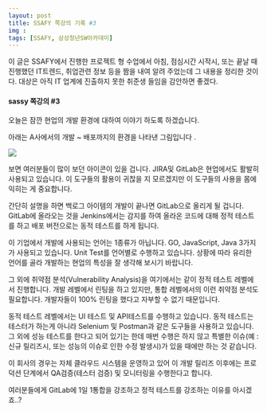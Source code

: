 ```yaml
---
layout: post
title: SSAFY 쪽강의 기록 #3
img :
tags: [SSAFY, 삼성청년SW아카데미] 
---
```


이 글은 SSAFY에서 진행한 프로젝트 형 수업에서 아침, 점심시간 시작시, 또는 끝날 때 진행했던 IT트렌드, 취업관련 정보 등을 짬을 내여 알려 주었는데 그 내용을 정리한 것이다. 대상은 아직 IT 업계에 진출하지 못한 취준생 들임을 감안하면 좋겠다. 



#### sassy 쪽강의 #3



오늘은 잠깐 현업의 개발 환경에 대하여 이야기 하도록 하겠습니다. 



아래는 A사에서의 개발 ~ 배포까지의 환경을 나타낸 그림입니다 .

![](https://t1.daumcdn.net/brunch/service/user/J8k/image/3QTBFzA3feLX2ne6Rtn4uD-bUA0.png)



보면 여러분들이 많이 보던 아이콘이 있을 겁니다. JIRA및 GitLab은 현업에서도 활발히 사용되고 있습니다. 이 도구들의 활용이 귀찮을 지 모르겠지만 이 도구들의 사용을 몸에 익히는 게 중요합니다.



간단히 설명을 하면 백로그 아이템의 개발이 끝나면 GitLab으로 올리게 될 겁니다. GitLab에 올라오는 것을 Jenkins에서는 감지를 하여 올라온 코드에 대해 정적 테스트를 하고 배포 버전으로는 동적 테스트를 하게 됩니다. 

이 기업에서 개발에 사용되는 언어는 1종류가 아닙니다. GO, JavaScript, Java 3가지가 사용되고 있습니다. Unit Test를 언어별로 수행하고 있습니다. 상황에 따라 유리한 언어를 골라 개발하는 현업의 특성을 잘 생각해 보시기 바랍니다.

그 외에 취약점 분석(Vulnerability Analysis)을 여기에서는 같이 정적 테스트 레벨에서 진행합니다. 개발 레벨에서 린팅을 하고 있지만, 통합 레벨에서의 이런 취약점 분석도 필요합니다. 개발자들이 100% 린팅을 했다고 자부할 수 없기 때문입니다. 



동적 테스트 레벨에서는 UI 테스트 및 API테스트를 수행하고 있습니다. 동적 테스트는 테스터가 하는게 아니라 Selenium 및 Postman과 같은 도구들을 사용하고 있습니다. 그 외에 성능 테스트를 한다고 되어 있기는 한데 매번 수행은 하지 않고 특별한 이슈(예 : 신규 릴리즈시, 또는 성능의 이슈로 인한 수정 발생시)가 있을 때에만 하는 것 같습니다.



이 회사의 경우는 자체 클라우드 시스템을 운영하고 있어 이 개발 릴리즈 이후에는 프로덕션 단계에서 QA검증(테스터 검증) 및 모니터링을 수행한다고 합니다. 



여러분들에게 GitLab에 1일 1통합을 강조하고 정적 테스트를 강조하는 이유를 아시겠죠..? 